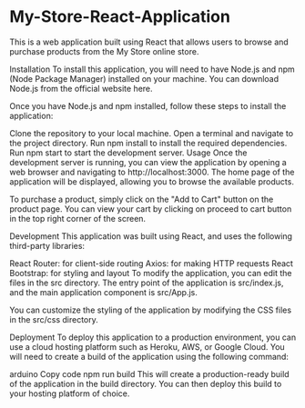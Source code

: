 # My-Store-React-Application
This is a web application built using React that allows users to browse and purchase products from the My Store online store.

Installation
To install this application, you will need to have Node.js and npm (Node Package Manager) installed on your machine. You can download Node.js from the official website here.

Once you have Node.js and npm installed, follow these steps to install the application:

Clone the repository to your local machine.
Open a terminal and navigate to the project directory.
Run npm install to install the required dependencies.
Run npm start to start the development server.
Usage
Once the development server is running, you can view the application by opening a web browser and navigating to http://localhost:3000. The home page of the application will be displayed, allowing you to browse the available products.

To purchase a product, simply click on the "Add to Cart" button on the product page. You can view your cart by clicking on proceed to cart button in the top right corner of the screen.

Development
This application was built using React, and uses the following third-party libraries:

React Router: for client-side routing
Axios: for making HTTP requests
React Bootstrap: for styling and layout
To modify the application, you can edit the files in the src directory. The entry point of the application is src/index.js, and the main application component is src/App.js.

You can customize the styling of the application by modifying the CSS files in the src/css directory.

Deployment
To deploy this application to a production environment, you can use a cloud hosting platform such as Heroku, AWS, or Google Cloud. You will need to create a build of the application using the following command:

arduino
Copy code
npm run build
This will create a production-ready build of the application in the build directory. You can then deploy this build to your hosting platform of choice.
